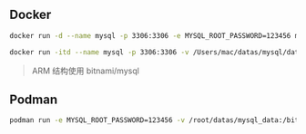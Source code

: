 
## Docker

```bash
docker run -d --name mysql -p 3306:3306 -e MYSQL_ROOT_PASSWORD=123456 mysql:5.7
```

```bash
docker run -itd --name mysql -p 3306:3306 -v /Users/mac/datas/mysql/data:/var/lib/mysql -e MYSQL_ROOT_PASSWORD=123456 mysql:5.7
```

> ARM 结构使用 bitnami/mysql

## Podman

```bash
podman run -e MYSQL_ROOT_PASSWORD=123456 -v /root/datas/mysql_data:/bitnami/mysql/data --name mysql -p 3306:3306 bitnami/mysql:5.7
```